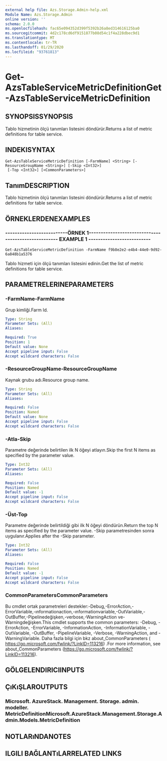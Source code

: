 ```yaml
---
external help file: Azs.Storage.Admin-help.xml
Module Name: Azs.Storage.Admin
online version: ''
schema: 2.0.0
ms.openlocfilehash: fac65e094352d399f5392b26a8ed314616125ba0
ms.sourcegitcommit: 4d2c178cd6df9151877b08d54c1f4a228dbec9d1
ms.translationtype: MT
ms.contentlocale: tr-TR
ms.lasthandoff: 01/29/2020
ms.locfileid: "93761813"
---
```

# <span data-ttu-id="b4098-101">Get-AzsTableServiceMetricDefinition</span><span class="sxs-lookup"><span data-stu-id="b4098-101">Get-AzsTableServiceMetricDefinition</span></span>

## <span data-ttu-id="b4098-102">SYNOPSIS</span><span class="sxs-lookup"><span data-stu-id="b4098-102">SYNOPSIS</span></span>
<span data-ttu-id="b4098-103">Tablo hizmetinin ölçü tanımları listesini döndürür.</span><span class="sxs-lookup"><span data-stu-id="b4098-103">Returns a list of metric definitions for table service.</span></span>

## <span data-ttu-id="b4098-104">INDEKI</span><span class="sxs-lookup"><span data-stu-id="b4098-104">SYNTAX</span></span>

```
Get-AzsTableServiceMetricDefinition [-FarmName] <String> [-ResourceGroupName <String>] [-Skip <Int32>]
 [-Top <Int32>] [<CommonParameters>]
```

## <span data-ttu-id="b4098-105">Tanım</span><span class="sxs-lookup"><span data-stu-id="b4098-105">DESCRIPTION</span></span>
<span data-ttu-id="b4098-106">Tablo hizmetinin ölçü tanımları listesini döndürür.</span><span class="sxs-lookup"><span data-stu-id="b4098-106">Returns a list of metric definitions for table service.</span></span>

## <span data-ttu-id="b4098-107">ÖRNEKLERDEN</span><span class="sxs-lookup"><span data-stu-id="b4098-107">EXAMPLES</span></span>

### <span data-ttu-id="b4098-108">--------------------------ÖRNEK 1--------------------------</span><span class="sxs-lookup"><span data-stu-id="b4098-108">-------------------------- EXAMPLE 1 --------------------------</span></span>
```
Get-AzsTableServiceMetricDefinition -FarmName f9b8e2e2-e4b4-44e0-9d92-6a848b1a5376
```

<span data-ttu-id="b4098-109">Tablo hizmeti için ölçü tanımları listesini edinin.</span><span class="sxs-lookup"><span data-stu-id="b4098-109">Get the list of metric definitions for table service.</span></span>

## <span data-ttu-id="b4098-110">PARAMETRELERINE</span><span class="sxs-lookup"><span data-stu-id="b4098-110">PARAMETERS</span></span>

### <span data-ttu-id="b4098-111">-FarmName</span><span class="sxs-lookup"><span data-stu-id="b4098-111">-FarmName</span></span>
<span data-ttu-id="b4098-112">Grup kimliği.</span><span class="sxs-lookup"><span data-stu-id="b4098-112">Farm Id.</span></span>

```yaml
Type: String
Parameter Sets: (All)
Aliases: 

Required: True
Position: 1
Default value: None
Accept pipeline input: False
Accept wildcard characters: False
```

### <span data-ttu-id="b4098-113">-ResourceGroupName</span><span class="sxs-lookup"><span data-stu-id="b4098-113">-ResourceGroupName</span></span>
<span data-ttu-id="b4098-114">Kaynak grubu adı.</span><span class="sxs-lookup"><span data-stu-id="b4098-114">Resource group name.</span></span>

```yaml
Type: String
Parameter Sets: (All)
Aliases: 

Required: False
Position: Named
Default value: None
Accept pipeline input: False
Accept wildcard characters: False
```

### <span data-ttu-id="b4098-115">-Atla</span><span class="sxs-lookup"><span data-stu-id="b4098-115">-Skip</span></span>
<span data-ttu-id="b4098-116">Parametre değerinde belirtilen ilk N öğeyi atlayın.</span><span class="sxs-lookup"><span data-stu-id="b4098-116">Skip the first N items as specified by the parameter value.</span></span>

```yaml
Type: Int32
Parameter Sets: (All)
Aliases: 

Required: False
Position: Named
Default value: -1
Accept pipeline input: False
Accept wildcard characters: False
```

### <span data-ttu-id="b4098-117">-Üst</span><span class="sxs-lookup"><span data-stu-id="b4098-117">-Top</span></span>
<span data-ttu-id="b4098-118">Parametre değerinde belirtildiği gibi ilk N öğeyi döndürün.</span><span class="sxs-lookup"><span data-stu-id="b4098-118">Return the top N items as specified by the parameter value.</span></span>
<span data-ttu-id="b4098-119">-Skip parametresinden sonra uygulanır.</span><span class="sxs-lookup"><span data-stu-id="b4098-119">Applies after the -Skip parameter.</span></span>

```yaml
Type: Int32
Parameter Sets: (All)
Aliases: 

Required: False
Position: Named
Default value: -1
Accept pipeline input: False
Accept wildcard characters: False
```

### <span data-ttu-id="b4098-120">CommonParameters</span><span class="sxs-lookup"><span data-stu-id="b4098-120">CommonParameters</span></span>
<span data-ttu-id="b4098-121">Bu cmdlet ortak parametreleri destekler:-Debug,-ErrorAction,-ErrorVariable,-ınformationaction,-ınformationvariable,-OutVariable,-OutBuffer,-Pipelinedeğişken,-verbose,-WarningAction ve-Warningdeğişken.</span><span class="sxs-lookup"><span data-stu-id="b4098-121">This cmdlet supports the common parameters: -Debug, -ErrorAction, -ErrorVariable, -InformationAction, -InformationVariable, -OutVariable, -OutBuffer, -PipelineVariable, -Verbose, -WarningAction, and -WarningVariable.</span></span> <span data-ttu-id="b4098-122">Daha fazla bilgi için bkz about_CommonParameters ( https://go.microsoft.com/fwlink/?LinkID=113216) .</span><span class="sxs-lookup"><span data-stu-id="b4098-122">For more information, see about_CommonParameters (https://go.microsoft.com/fwlink/?LinkID=113216).</span></span>

## <span data-ttu-id="b4098-123">GÖLGELENDIRICI</span><span class="sxs-lookup"><span data-stu-id="b4098-123">INPUTS</span></span>

## <span data-ttu-id="b4098-124">ÇıKıŞLAR</span><span class="sxs-lookup"><span data-stu-id="b4098-124">OUTPUTS</span></span>

### <span data-ttu-id="b4098-125">Microsoft. AzureStack. Management. Storage. admin. modeller. MetricDefinition</span><span class="sxs-lookup"><span data-stu-id="b4098-125">Microsoft.AzureStack.Management.Storage.Admin.Models.MetricDefinition</span></span>

## <span data-ttu-id="b4098-126">NOTLARıNDA</span><span class="sxs-lookup"><span data-stu-id="b4098-126">NOTES</span></span>

## <span data-ttu-id="b4098-127">ILGILI BAĞLANTıLAR</span><span class="sxs-lookup"><span data-stu-id="b4098-127">RELATED LINKS</span></span>

